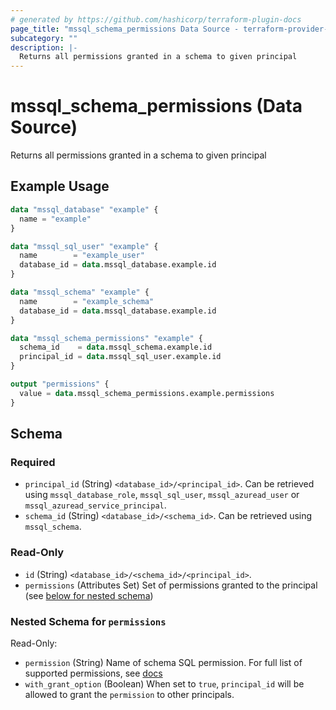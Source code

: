 ```yaml
---
# generated by https://github.com/hashicorp/terraform-plugin-docs
page_title: "mssql_schema_permissions Data Source - terraform-provider-mssql"
subcategory: ""
description: |-
  Returns all permissions granted in a schema to given principal
---
```


# mssql_schema_permissions (Data Source)

Returns all permissions granted in a schema to given principal

## Example Usage

```terraform
data "mssql_database" "example" {
  name = "example"
}

data "mssql_sql_user" "example" {
  name        = "example_user"
  database_id = data.mssql_database.example.id
}

data "mssql_schema" "example" {
  name        = "example_schema"
  database_id = data.mssql_database.example.id
}

data "mssql_schema_permissions" "example" {
  schema_id    = data.mssql_schema.example.id
  principal_id = data.mssql_sql_user.example.id
}

output "permissions" {
  value = data.mssql_schema_permissions.example.permissions
}
```

<!-- schema generated by tfplugindocs -->
## Schema

### Required

- `principal_id` (String) `<database_id>/<principal_id>`. Can be retrieved using `mssql_database_role`, `mssql_sql_user`, `mssql_azuread_user` or `mssql_azuread_service_principal`.
- `schema_id` (String) `<database_id>/<schema_id>`. Can be retrieved using `mssql_schema`.

### Read-Only

- `id` (String) `<database_id>/<schema_id>/<principal_id>`.
- `permissions` (Attributes Set) Set of permissions granted to the principal (see [below for nested schema](#nestedatt--permissions))

<a id="nestedatt--permissions"></a>
### Nested Schema for `permissions`

Read-Only:

- `permission` (String) Name of schema SQL permission. For full list of supported permissions, see [docs](https://learn.microsoft.com/en-us/sql/t-sql/statements/grant-schema-permissions-transact-sql?view=azuresqldb-current#remarks)
- `with_grant_option` (Boolean) When set to `true`, `principal_id` will be allowed to grant the `permission` to other principals.
